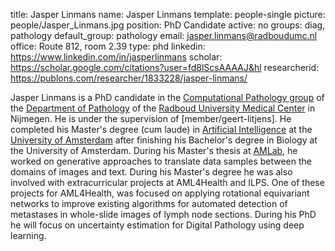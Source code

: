 title: Jasper Linmans
name: Jasper Linmans
template: people-single
picture: people/Jasper_Linmans.jpg
position: PhD Candidate
active: no
groups: diag, pathology
default_group: pathology
email: jasper.linmans@radboudumc.nl
office: Route 812, room 2.39
type: phd
linkedin: https://www.linkedin.com/in/jasperlinmans
scholar: https://scholar.google.com/citations?user=fd8lScsAAAAJ&hl
researcherid: https://publons.com/researcher/1833228/jasper-linmans/

Jasper Linmans is a PhD candidate in the [Computational Pathology group](https://www.computationalpathologygroup.eu/) of the [Department of Pathology](https://www.radboudumc.nl/en/research/departments/pathology) of the [Radboud University Medical Center](https://www.radboudumc.nl/research) in Nijmegen. He is under the supervision of [member/geert-litjens]. He completed his Master's degree (cum laude) in [Artificial Intelligence](https://www.uva.nl/en/programmes/masters/artificial-intelligence/artificial-intelligence.html?cb) at the [University of Amsterdam](https://www.uva.nl/) after finishing his Bachelor's degree in Biology at the University of Amsterdam. During his Master's thesis at [AMLab](http://amlab.science.uva.nl/), he worked on generative approaches to translate data samples between the domains of images and text. During his Master's degree he was also involved with extracurricular projects at AML4Health and ILPS. One of these projects for AML4Health, was focused on applying rotational equivariant networks to improve existing algorithms for automated detection of metastases in whole-slide images of lymph node sections. During his PhD he will focus on uncertainty estimation for Digital Pathology using deep learning.
